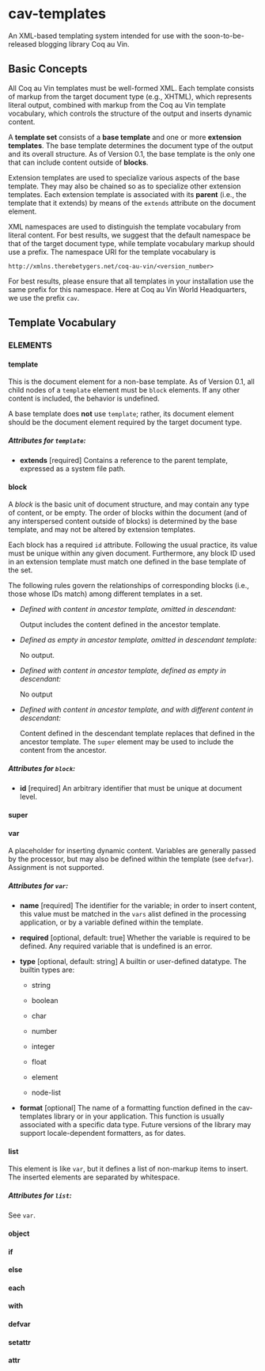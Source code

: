 cav-templates
=============

An XML-based templating system intended for use with the soon-to-be-released
blogging library Coq au Vin.


Basic Concepts
--------------

All Coq au Vin templates must be well-formed XML. Each template consists of
markup from the target document type (e.g., XHTML), which represents literal
output, combined with markup from the Coq au Vin template vocabulary, which
controls the structure of the output and inserts dynamic content.

A **template set** consists of a **base template** and one or more
**extension templates**. The base template determines the document type of
the output and its overall structure. As of Version 0.1, the base template
is the only one that can include content outside of **blocks**.

Extension templates are used to specialize various aspects of the base
template. They may also be chained so as to specialize other extension
templates. Each extension template is associated with its **parent** (i.e.,
the template that it extends) by means of the `extends` attribute on the
document element.

XML namespaces are used to distinguish the template vocabulary from literal
content. For best results, we suggest that the default namespace be that of
the target document type, while template vocabulary markup should use a
prefix. The namespace URI for the template vocabulary is

    http://xmlns.therebetygers.net/coq-au-vin/<version_number>

For best results, please ensure that all templates in your installation use
the same prefix for this namespace. Here at Coq au Vin World Headquarters,
we use the prefix `cav`.



Template Vocabulary
-------------------

### ELEMENTS

#### template

This is the document element for a non-base template. As of Version 0.1, all
child nodes of a `template` element must be `block` elements. If any other
content is included, the behavior is undefined.

A base template does **not** use `template`; rather, its document element
should be the document element required by the target document type.

##### Attributes for `template`:

- **extends** [required] Contains a reference to the parent template, expressed
  as a system file path.


#### block

A *block* is the basic unit of document structure, and may contain any type
of content, or be empty. The order of blocks within the document (and of any
interspersed content outside of blocks) is determined by the base template,
and may not be altered by extension templates.

Each block has a required `id` attribute. Following the usual practice, its
value must be unique within any given document. Furthermore, any block ID
used in an extension template must match one defined in the base template of
the set.

The following rules govern the relationships of corresponding blocks (i.e.,
those whose IDs match) among different templates in a set.

- *Defined with content in ancestor template, omitted in descendant:*

  Output includes the content defined in the ancestor template.

- *Defined as empty in ancestor template, omitted in descendant template:*

  No output.

- *Defined with content in ancestor template, defined as empty in descendant:*

  No output

- *Defined with content in ancestor template, and with different content in
  descendant:*

  Content defined in the descendant template replaces that defined in the
  ancestor template. The `super` element may be used to include the content
  from the ancestor.

##### Attributes for `block`:

- **id** [required] An arbitrary identifier that must be unique at document
  level.


#### super

#### var

A placeholder for inserting dynamic content. Variables are generally passed
by the processor, but may also be defined within the template (see
`defvar`). Assignment is not supported.

##### Attributes for `var`:

- **name** [required] The identifier for the variable; in order to insert
  content, this value must be matched in the `vars` alist defined in the
  processing application, or by a variable defined within the template.

- **required** [optional, default: true] Whether the variable is required to
  be defined. Any required variable that is undefined is an error.

- **type** [optional, default: string] A builtin or user-defined datatype.
  The builtin types are:

    + string

    + boolean

    + char

    + number

    + integer

    + float

    + element

    + node-list

- **format** [optional] The name of a formatting function defined in the
  cav-templates library or in your application. This function is usually
  associated with a specific data type. Future versions of the library may
  support locale-dependent formatters, as for dates.


#### list

This element is like `var`, but it defines a list of non-markup items to
insert. The inserted elements are separated by whitespace.

##### Attributes for `list`:

See `var`.


#### object


#### if


#### else


#### each


#### with


#### defvar


#### setattr


#### attr
